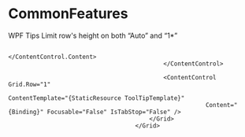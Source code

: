 # CommonFeatures
WPF Tips
Limit row's height on both “Auto” and “1*”


<Grid HorizontalAlignment="Stretch"   VerticalAlignment="Stretch">
                                            <Grid HorizontalAlignment="Stretch"
                                                  VerticalAlignment="Stretch">
                                                <Grid.RowDefinitions>
                                                    <RowDefinition Height="*" />
                                                    <RowDefinition Height="Auto" MinHeight="200" />
                                                </Grid.RowDefinitions>
                                                <Grid HorizontalAlignment="Stretch"
                                                      VerticalAlignment="Stretch" x:Name="HalfHeightRow" ></Grid>
                                            </Grid>
                                            <Grid>
                                                <Grid.RowDefinitions>
                                                    <RowDefinition Height="Auto" MaxHeight="{Binding ActualHeight, ElementName=HalfHeightRow}" />
                                                    <RowDefinition Height="*" />
                                                </Grid.RowDefinitions>
                                                <ContentControl Grid.Row="0"
                                                            ContentTemplate="{StaticResource FieldValueTemplate}"
                                                            Focusable="False" IsTabStop="False">
                                                    <ContentControl.Content>                                          

                                                    </ContentControl.Content>
                                                </ContentControl>

                                                <ContentControl Grid.Row="1"
                                                            ContentTemplate="{StaticResource ToolTipTemplate}"
                                                            Content="{Binding}" Focusable="False" IsTabStop="False" />
                                            </Grid>
                                        </Grid>
